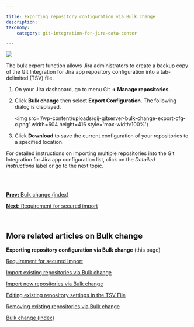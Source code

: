 ```yaml
---

title: Exporting repository configuration via Bulk change
description:
taxonomy:
    category: git-integration-for-jira-data-center

---
```

![](/wp-content/uploads/gij-gitserver-gitcfg-bulk-change-menu-export.png)

The bulk export function allows Jira administrators to create a backup copy of the Git Integration for Jira app repository configuration into a tab-delimited (TSV) file.

1.  On your Jira dashboard, go to menu Git ➜ **Manage repositories**.

2.  Click **Bulk change** then select **Export Configuration**. The following dialog is displayed.

    <img src='/wp-content/uploads/gij-gitserver-bulk-change-export-cfg-c.png' width=604 height=416 style='max-width:100%')

3.  Click **Download** to save the current configuration of your repositories to a specified location.


For detailed instructions on importing multiple repositories into the Git Integration for Jira app configuration list, click on the _Detailed instructions_ label or go to the next topic.

<br>
<br>

[**Prev:** Bulk change (index)](/git-integration-for-jira-data-center/bulk-change-gij-self-managed)

[**Next:** Requirement for secured import](/git-integration-for-jira-data-center/requirement-for-secured-import-gij-self-managed)

<br>

## More related articles on Bulk change

**Exporting repository configuration via Bulk change** (this page)

[Requirement for secured import](/git-integration-for-jira-data-center/requirement-for-secured-import-gij-self-managed)

[Import existing repositories via Bulk change](/git-integration-for-jira-data-center/import-existing-repositories-via-bulk-change-gij-self-managed)

[Import new repositories via Bulk change](/git-integration-for-jira-data-center/import-new-repositories-via-bulk-change-gij-self-managed)

[Editing existing repository settings in the TSV File](/git-integration-for-jira-data-center/editing-existing-repository-settings-in-the-TSV-file-gij-self-managed)

[Removing existing repositories via Bulk change](/git-integration-for-jira-data-center/removing-existing-repositories-via-bulk-change-gij-self-managed)

[Bulk change (index)](/git-integration-for-jira-data-center/bulk-change-gij-self-managed)

